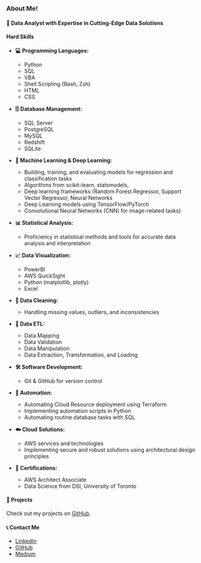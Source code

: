 ### About Me!

#### 🚀 Data Analyst with Expertise in Cutting-Edge Data Solutions

#### Hard Skills

- **💻 Programming Languages:**
  - Python
  - SQL
  - VBA
  - Shell Scripting (Bash, Zsh)
  - HTML
  - CSS

- **🗄️ Database Management:**
  - SQL Server
  - PostgreSQL
  - MySQL
  - Redshift
  - SQLite

- **🤖 Machine Learning & Deep Learning:**
  - Building, training, and evaluating models for regression and classification tasks
  - Algorithms from scikit-learn, statsmodels,
  - Deep learning frameworks (Random Forest Regressor, Support Vector Regressor, Neural Networks
  - Deep Learning models using TensorFlow/PyTorch
  - Convolutional Neural Networks (CNN) for image-related tasks)

- **📊 Statistical Analysis:**
  - Proficiency in statistical methods and tools for accurate data analysis and interpretation

- **📈 Data Visualization:**
  - PowerBI
  - AWS QuickSight
  - Python (matplotlib, plotly)
  - Excel

- **🧹 Data Cleaning:**
  - Handling missing values, outliers, and inconsistencies

- **🔄 Data ETL:**
  - Data Mapping
  - Data Validation
  - Data Manipulation
  - Data Extraction, Transformation, and Loading

- **🛠️ Software Development:**
  - Git & GitHub for version control

- **🤖 Automation:**
  - Automating Cloud Resource deployment using Terraform
  - Implementing automation scripts in Python
  - Automating routine database tasks with SQL

- **☁️ Cloud Solutions:**
  - AWS services and technologies
  - Implementing secure and robust solutions using architectural design principles

- **📜 Certifications:**
  - AWS Architect Associate
  - Data Science from DSI, University of Toronto 

#### 📂 Projects

Check out my projects on [GitHub](https://github.com/renrihui8415).

#### 📞 Contact Me

- [LinkedIn](https://www.linkedin.com/in/juliaren)
- [GitHub](https://github.com/renrihui8415)
- [Medium](https://medium.com/@renrihui8415)

